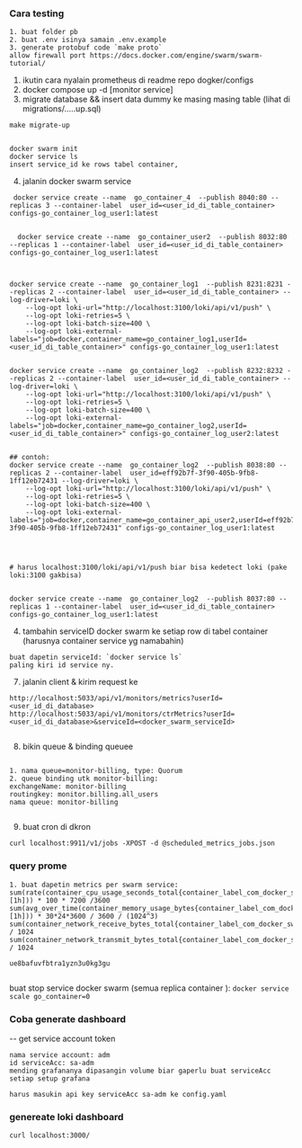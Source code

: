 
### Cara testing
```
1. buat folder pb
2. buat .env isinya samain .env.example
3. generate protobuf code `make proto`
allow firewall port https://docs.docker.com/engine/swarm/swarm-tutorial/

```


1. ikutin cara nyalain prometheus di readme repo dogker/configs
2. docker compose up -d [monitor service]
3. migrate database && insert data dummy ke masing masing table (lihat di migrations/.....up.sql)
```
make migrate-up
```
```

docker swarm init
docker service ls
insert service_id ke rows tabel container,
```
4.  jalanin docker swarm service
```
 docker service create --name  go_container_4  --publish 8040:80 --replicas 3 --container-label  user_id=<user_id_di_table_container>     configs-go_container_log_user1:latest


  docker service create --name  go_container_user2  --publish 8032:80 --replicas 1 --container-label  user_id=<user_id_di_table_container>    configs-go_container_log_user1:latest



docker service create --name  go_container_log1  --publish 8231:8231 --replicas 2 --container-label  user_id=<user_id_di_table_container> --log-driver=loki \
    --log-opt loki-url="http://localhost:3100/loki/api/v1/push" \
    --log-opt loki-retries=5 \
    --log-opt loki-batch-size=400 \
    --log-opt loki-external-labels="job=docker,container_name=go_container_log1,userId=<user_id_di_table_container>" configs-go_container_log_user1:latest 


docker service create --name  go_container_log2  --publish 8232:8232 --replicas 2 --container-label  user_id=<user_id_di_table_container> --log-driver=loki \
    --log-opt loki-url="http://localhost:3100/loki/api/v1/push" \
    --log-opt loki-retries=5 \
    --log-opt loki-batch-size=400 \
    --log-opt loki-external-labels="job=docker,container_name=go_container_log2,userId=<user_id_di_table_container>" configs-go_container_log_user2:latest 


## contoh:
docker service create --name  go_container_log2  --publish 8038:80 --replicas 2 --container-label  user_id=eff92b7f-3f90-405b-9fb8-1ff12eb72431 --log-driver=loki \
    --log-opt loki-url="http://localhost:3100/loki/api/v1/push" \
    --log-opt loki-retries=5 \
    --log-opt loki-batch-size=400 \
    --log-opt loki-external-labels="job=docker,container_name=go_container_api_user2,userId=eff92b7f-3f90-405b-9fb8-1ff12eb72431" configs-go_container_log_user1:latest 




# harus localhost:3100/loki/api/v1/push biar bisa kedetect loki (pake loki:3100 gakbisa)


docker service create --name  go_container_log2  --publish 8037:80 --replicas 1 --container-label  user_id=<user_id_di_table_container>    configs-go_container_log_user1:latest 

```


4. tambahin serviceID docker swarm ke setiap row di tabel container (harusnya container service yg namabahin)
```
buat dapetin serviceId: `docker service ls`
paling kiri id service ny.
```


<!-- 6. go run app/main.go -->
7. jalanin client & kirim request ke
```
http://localhost:5033/api/v1/monitors/metrics?userId=<user_id_di_database>
http://localhost:5033/api/v1/monitors/ctrMetrics?userId=<user_id_di_database>&serviceId=<docker_swarm_serviceId>


```


8. bikin queue  & binding queuee

```

1. nama queue=monitor-billing, type: Quorum
2. queue binding utk monitor-billing:
exchangeName: monitor-billing
routingkey: monitor.billing.all_users
nama queue: monitor-billing


```

9. buat cron di dkron
```
curl localhost:9911/v1/jobs -XPOST -d @scheduled_metrics_jobs.json
```




### query prome
```
1. buat dapetin metrics per swarm service:
sum(rate(container_cpu_usage_seconds_total{container_label_com_docker_swarm_service_id=~"swarmServiceId"}[1h])) * 100 * 7200 /3600
sum(avg_over_time(container_memory_usage_bytes{container_label_com_docker_swarm_service_id=~"swarmServiceId"}[1h])) * 30*24*3600 / 3600 / (1024^3)
sum(container_network_receive_bytes_total{container_label_com_docker_swarm_service_id=~"swarmServiceId"}) / 1024
sum(container_network_transmit_bytes_total{container_label_com_docker_swarm_service_id=~"swarmServiceId"}) / 1024

ue8bafuvfbtra1yzn3u0kg3gu


```

buat stop service docker swarm (semua replica container ): `docker service scale go_container=0`


### Coba generate dashboard

-- get service account token
```
nama service account: adm
id serviceAcc: sa-adm
mending grafananya dipasangin volume biar gaperlu buat serviceAcc setiap setup grafana

harus masukin api key serviceAcc sa-adm ke config.yaml
```


### genereate loki dashboard

```
curl localhost:3000/

```
